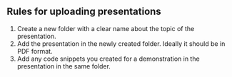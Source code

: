 ## Rules for uploading presentations

1. Create a new folder with a clear name about the topic of the presentation.
2. Add the presentation in the newly created folder. Ideally it should be in PDF format.
3. Add any code snippets you created for a demonstration in the presentation in the same folder.
